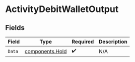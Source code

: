 # ActivityDebitWalletOutput


## Fields

| Field                                              | Type                                               | Required                                           | Description                                        |
| -------------------------------------------------- | -------------------------------------------------- | -------------------------------------------------- | -------------------------------------------------- |
| `Data`                                             | [components.Hold](../../models/components/hold.md) | :heavy_check_mark:                                 | N/A                                                |